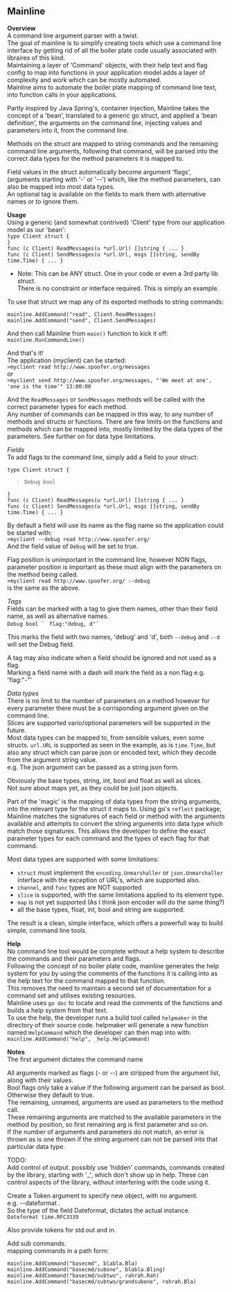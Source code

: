 Mainline
--------
**Overview**  
A command line argument parser with a twist.  
The goal of mainline is to simplify creating tools which use a command line interface by getting rid of all the boiler plate code usually associated with libraires of this kind.  
Maintaining a layer of 'Command' objects, with their help text and flag config to map into functions in your application model adds a layer of complexity and work which can be mostly automated.  
Mainline aims to automate the boiler plate mapping of command line text, into function calls in your applications.  

Partly inspired by Java Spring's, container injection, 
Mainline takes the concept of a 'bean', translated to a generic go struct, and applied a 'bean definition', the arguments on the command line,
injecting values and parameters into it, from the command line.  
  
Methods on the struct are mapped to string commands and the remaining command line arguments, following that command, will be parsed into the correct data types for the method parameters it is mapped to.  

Field values in the struct automatically become argument 'flags', (arguments starting with '-' or '--') 
which, like the method parameters, can also be mapped into most data types.  
An optional tag is available on the fields to mark them with alternative names or to ignore them.


**Usage**  
Using a generic (and somewhat contrived) 'Client' type from our application model as our 'bean':   
`type Client struct {`  
`}`  
`func (c Client) ReadMessages(u *url.Url) []string { ... }`  
`func (c Client) SendMessages(u *url.Url, msgs []string, sendBy time.Time) { ... }`  

- Note: This can be ANY struct.  One in your code or even a 3rd party lib struct.  
There is no constraint or interface required. This is simply an example.  

To use that struct we map any of its exported methods to string commands:  

`mainline.AddCommand("read", Client.ReadMessages)`  
`mainline.AddCommand("send", Client.SendMessages)`  

And then call Mainline from `main()` function to kick it off:  
`mainline.RunCommandLine()`  

And that's it!  
The application (myclient) can be started:  
`>myclient read http://www.spoofer.org/messages`  
or  
`>myclient send http://www.spoofer.org/messages, "'We meet at one', 'one is the time'" 13:00:00`  

And the `ReadMessages` or `SendMessages` methods will be called with the correct parameter types for each method.    
Any number of commands can be mapped in this way, to any number of methods and structs or functions.  There are few limits on the functions and methods which can be mapped into, mostly limited by the data types of the parameters.  See further on for data type limitations.  

*Fields*  
To add flags to the command line, simply add a field to your struct:  

`type Client struct {`  
>`Debug bool`  

`}`  
`func (c Client) ReadMessages(u *url.Url) []string { ... }`  
`func (c Client) SendMessages(u *url.Url, msgs []string, sendBy time.Time) { ... }`  


By default a field will use its name as the flag name so the application could be started with:  
`>myclient --debug read http://www.spoofer.org/`  
And the field value of `Debug` will be set to true.

Flag position is unimportant in the command line, however NON flags, parameter position is important as these must align with the parameters on the method being called.  
`>myclient read http://www.spoofer.org/ --debug`  
is the same as the above.  

*Tags*  
Fields can be marked with a tag to give them names, other than their field name, as well as alternative names.    
``Debug bool ` `` ``flag:"debug, d"` `` 

This marks the field with two names, 'debug' and 'd', both `--debug` and `--d` will set the Debug field.  

A tag may also indicate when a field should be ignored and not used as a flag.  
Marking a field name with a dash will mark the field as a non flag e.g. 'flag:"-"'  


*Data types*  
There is no limit to the number of parameters on a method however for every parameter there must be a corrisponding argument given on the command line.  
Slices are supported vario/optional parameters will be supported in the future.  
Most data types can be mapped to, from sensible values, even some structs.
`url.URL` is supported as seen in the example, as is `time.Time`, but also any struct 
which can parse json or encoded text, which they decode from the argument string value.  
e.g. The json argument can be passed as a string json form.  
  
Obviously the base types, string, int, bool and float as well as slices.  
Not sure about maps yet, as they could be just json objects. 


Part of the 'magic' is the mapping of data types from the string arguments, into the relevant type for the struct it maps to.  Using go's `reflect` package, Mainline matches the signatures of each field or method with the arguments available and attempts to convert the string arguments into data type which match those signatures.
This allows the developer to define the exact parameter types for each command and the types of each flag for that command.


Most data types are supported with some limitations:  
+ `struct` must implement the `encoding.Unmarshaller` or `json.Unmarshaller` interface
with the exception of URL's, which are supported also.
+ `channel`, and `func` types are NOT supported
+ `slice` is supported, with the same limitations applied to its element type.
+ `map` is not yet supported (As I think json encoder will do the same thing?)
+ all the base types, float, int, bool and string are supported.

The result is a clean, simple interface, which offers a powerfull way to build simple, command line tools.


**Help**  
No command line tool would be complete without a help system to describe the commands and their parameters and flags.  
Following the concept of no boiler plate code, mainline generates the help system for you by using the comments of the functions it is calling into as the help text for the command mapped to that function.  
This removes the need to maintain a second set of documentation for a command set and utilises existing resources.  
Mainline uses `go doc` to locate and read the comments of the functions and builds a help system from that text.  
To use the help, the developer runs a build tool called `helpmaker` in the directory of their source code.  helpmaker will generate a new function named `HelpCommand` which the developer can then map into with:  
`mainline.AddCommand("help", _help.HelpCommand)`



**Notes**  
The first argument dictates the command name  

All arguments marked as flags (- or --) are stripped from the argument list, along with their values.  
Bool flags only take a value if the following argument can be parsed as bool.  Otherwise they default to true.  
The remaining, unnamed, arguments are used as parameters to the method call.  
These remaining arguments are matched to the available parameters in the method by position, so first remaining arg is first parameter and so on.  
If the number of arguments and parameters do not match, an error is thrown as is one thrown if the string argument can not be parsed into that particular data type.  


TODO:  
Add control of output.  possibly use 'hidden' commands, commands created by the library, starting with '_', which don't show up in help.
These can control aspects of the library, without interfering with the code using it.  

Create a Token argument to specify new object, with no argument.  
e.g. --dateformat .  
So the type of the field Dateformat, dictates the actual instance.  
`Dateformat time.RFC3339`  

Also provide tokens for std.out and in.

Add sub commands.  
mapping commands in a path form:  

`mainline.AddCommand("basecmd", blabla.Bla)`  
`mainline.AddCommand("basecmd/subone", blabla.Bling)`  
`mainline.AddCommand("basecmd/subtwo", rahrah.Rah)`  
`mainline.AddCommand("basecmd/subtwo/grandsubone", rahrah.Bla)`  
